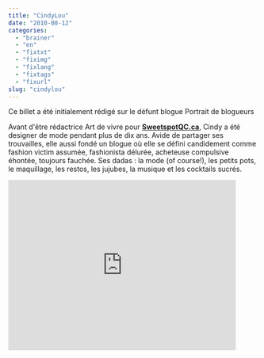 ```yaml
---
title: "CindyLou"
date: "2010-08-12"
categories: 
  - "brainer"
  - "en"
  - "fixtxt"
  - "fiximg"
  - "fixlang"
  - "fixtags"
  - "fixurl"
slug: "cindylou"
---
```


Ce billet a été initialement rédigé sur le défunt blogue Portrait de blogueurs

Avant d'être rédactrice Art de vivre pour [**SweetspotQC.ca**](https://www.sweetspotqc.ca/), Cindy a été designer de mode pendant plus de dix ans. Avide de partager ses trouvailles, elle aussi fondé un blogue où elle se défini candidement comme fashion victim assumée, fashionista délurée, acheteuse compulsive éhontée, toujours fauchée. Ses dadas : la mode (of course!), les petits pots, le maquillage, les restos, les jujubes, la musique et les cocktails sucrés.

<iframe width="459" height="344" src="https://www.youtube.com/embed/35qLTBt0GbM?feature=oembed" frameborder="0" allowfullscreen></iframe>
